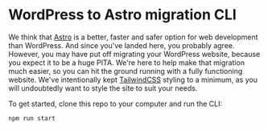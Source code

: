 # WordPress to Astro migration CLI

We think that [Astro](https://astro.build/) is a better, faster and safer option for web development than WordPress. And since you've landed here, you probably agree. However, you may have put off migrating your WordPress website, because you expect it to be a huge PITA. We're here to help make that migration much easier, so you can hit the ground running with a fully functioning website. We've intentionally kept [TailwindCSS](https://tailwindcss.com/brand) styling to a minimum, as you will undoubtedly want to style the site to suit your needs.

To get started, clone this repo to your computer and run the CLI:

```
npm run start
```
